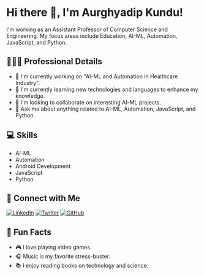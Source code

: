 # Hi there 👋, I'm Aurghyadip Kundu!

I'm working as an Assistant Professor of Computer Science and Engineering. My focus areas include Education, AI-ML, Automation, JavaScript, and Python.

## 👨🏻‍💻 Professional Details
- 🔭 I'm currently working on "AI-ML and Automation in Healthcare Industry".
- 🌱 I'm currently learning new technologies and languages to enhance my knowledge.
- 👯 I'm looking to collaborate on interesting AI-ML projects.
- 💬 Ask me about anything related to AI-ML, Automation, JavaScript, and Python.

## 💻 Skills
- AI-ML
- Automation
- Android Development
- JavaScript
- Python

## 🤝 Connect with Me
[![LinkedIn](https://img.shields.io/badge/LinkedIn-AurghyadipKundu-blue?style=for-the-badge&logo=linkedin)](https://www.linkedin.com/in/aurghyadip-kundu-b19bb748)
[![Twitter](https://img.shields.io/badge/Twitter-AurghyadipKundu-blue?style=for-the-badge&logo=twitter)](https://twitter.com/aurghyadip)
[![GitHub](https://img.shields.io/badge/GitHub-aurghya--0-blue?style=for-the-badge&logo=github)](https://github.com/aurghya-0)

## 🎉 Fun Facts
- 🎮 I love playing video games.
- 🎧 Music is my favorite stress-buster.
- 📚 I enjoy reading books on technology and science.

